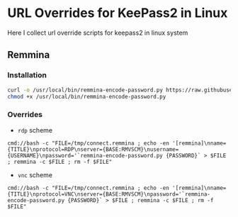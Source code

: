 # URL Overrides for KeePass2 in Linux
Here I collect url override scripts for keepass2 in linux system

## Remmina

### Installation

```bash
curl -o /usr/local/bin/remmina-encode-password.py https://raw.githubusercontent.com/kvaps/keepass2-url-overriddes/master/remmina/remmina-encode-password.py
chmod +x /usr/local/bin/remmina-encode-password.py
```

### Overrides

* `rdp` scheme
```
cmd://bash -c "FILE=/tmp/connect.remmina ; echo -en '[remmina]\nname={TITLE}\nprotocol=RDP\nserver={BASE:RMVSCM}\nusername={USERNAME}\npassword='`remmina-encode-password.py {PASSWORD}` > $FILE ; remmina -c $FILE ; rm -f $FILE"
```
* `vnc` scheme

```
cmd://bash -c "FILE=/tmp/connect.remmina ; echo -en '[remmina]\nname={TITLE}\nprotocol=VNC\nserver={BASE:RMVSCM}\npassword='`remmina-encode-password.py {PASSWORD}` > $FILE ; remmina -c $FILE ; rm -f $FILE"
```
